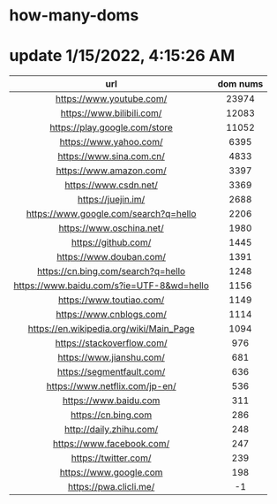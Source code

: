 # how-many-doms

# update 1/15/2022, 4:15:26 AM

url | dom nums
:-: | :-:
https://www.youtube.com/ | 23974
https://www.bilibili.com/ | 12083
https://play.google.com/store | 11052
https://www.yahoo.com/ | 6395
https://www.sina.com.cn/ | 4833
https://www.amazon.com/ | 3397
https://www.csdn.net/ | 3369
https://juejin.im/ | 2688
https://www.google.com/search?q=hello | 2206
https://www.oschina.net/ | 1980
https://github.com/ | 1445
https://www.douban.com/ | 1391
https://cn.bing.com/search?q=hello | 1248
https://www.baidu.com/s?ie=UTF-8&wd=hello | 1156
https://www.toutiao.com/ | 1149
https://www.cnblogs.com/ | 1114
https://en.wikipedia.org/wiki/Main_Page | 1094
https://stackoverflow.com/ | 976
https://www.jianshu.com/ | 681
https://segmentfault.com/ | 636
https://www.netflix.com/jp-en/ | 536
https://www.baidu.com | 311
https://cn.bing.com | 286
http://daily.zhihu.com/ | 248
https://www.facebook.com/ | 247
https://twitter.com/ | 239
https://www.google.com | 198
https://pwa.clicli.me/ | -1
